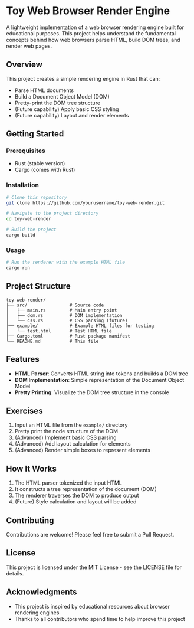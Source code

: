 # Toy Web Browser Render Engine

A lightweight implementation of a web browser rendering engine built for educational purposes. This project helps understand the fundamental concepts behind how web browsers parse HTML, build DOM trees, and render web pages.

## Overview

This project creates a simple rendering engine in Rust that can:
- Parse HTML documents
- Build a Document Object Model (DOM)
- Pretty-print the DOM tree structure
- (Future capability) Apply basic CSS styling
- (Future capability) Layout and render elements

## Getting Started

### Prerequisites

- Rust (stable version)
- Cargo (comes with Rust)

### Installation

```bash
# Clone this repository
git clone https://github.com/yourusername/toy-web-render.git

# Navigate to the project directory
cd toy-web-render

# Build the project
cargo build
```

### Usage

```bash
# Run the renderer with the example HTML file
cargo run
```

## Project Structure

```
toy-web-render/
├── src/                # Source code
│   ├── main.rs         # Main entry point
│   ├── dom.rs          # DOM implementation
│   └── css.rs          # CSS parsing (future)
├── example/            # Example HTML files for testing
│   └── test.html       # Test HTML file
├── Cargo.toml          # Rust package manifest
└── README.md           # This file
```

## Features

- **HTML Parser**: Converts HTML string into tokens and builds a DOM tree
- **DOM Implementation**: Simple representation of the Document Object Model
- **Pretty Printing**: Visualize the DOM tree structure in the console

## Exercises

1. Input an HTML file from the `example/` directory
2. Pretty print the node structure of the DOM
3. (Advanced) Implement basic CSS parsing
4. (Advanced) Add layout calculation for elements
5. (Advanced) Render simple boxes to represent elements

## How It Works

1. The HTML parser tokenized the input HTML
2. It constructs a tree representation of the document (DOM)
3. The renderer traverses the DOM to produce output
4. (Future) Style calculation and layout will be added

## Contributing

Contributions are welcome! Please feel free to submit a Pull Request.

## License

This project is licensed under the MIT License - see the LICENSE file for details.

## Acknowledgments

- This project is inspired by educational resources about browser rendering engines
- Thanks to all contributors who spend time to help improve this project
